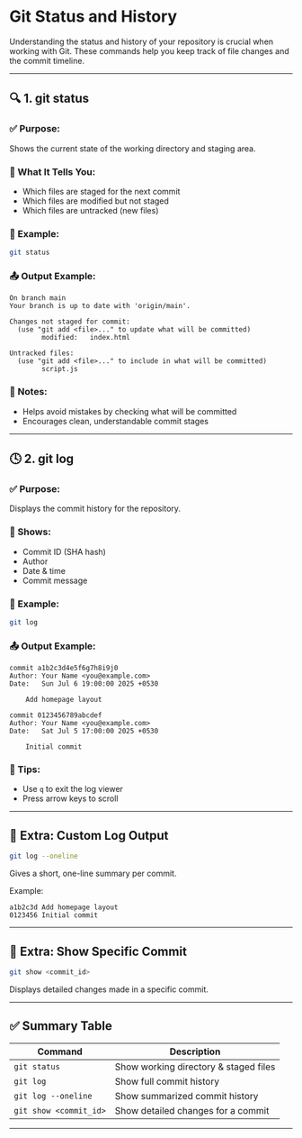 
# Git Status and History

Understanding the status and history of your repository is crucial when working with Git. These commands help you keep track of file changes and the commit timeline.

---

## 🔍 1. git status

### ✅ Purpose:
Shows the current state of the working directory and staging area.

### 📌 What It Tells You:
- Which files are staged for the next commit
- Which files are modified but not staged
- Which files are untracked (new files)

### 🧪 Example:

```bash
git status
```

### 📤 Output Example:
```
On branch main
Your branch is up to date with 'origin/main'.

Changes not staged for commit:
  (use "git add <file>..." to update what will be committed)
        modified:   index.html

Untracked files:
  (use "git add <file>..." to include in what will be committed)
        script.js
```

### 🧠 Notes:
- Helps avoid mistakes by checking what will be committed
- Encourages clean, understandable commit stages

---

## 🕓 2. git log

### ✅ Purpose:
Displays the commit history for the repository.

### 📌 Shows:
- Commit ID (SHA hash)
- Author
- Date & time
- Commit message

### 🧪 Example:

```bash
git log
```

### 📤 Output Example:
```
commit a1b2c3d4e5f6g7h8i9j0
Author: Your Name <you@example.com>
Date:   Sun Jul 6 19:00:00 2025 +0530

    Add homepage layout

commit 0123456789abcdef
Author: Your Name <you@example.com>
Date:   Sat Jul 5 17:00:00 2025 +0530

    Initial commit
```

### 🧠 Tips:
- Use `q` to exit the log viewer
- Press arrow keys to scroll

---

## 🧾 Extra: Custom Log Output

```bash
git log --oneline
```

Gives a short, one-line summary per commit.

Example:
```
a1b2c3d Add homepage layout
0123456 Initial commit
```

---

## 🧾 Extra: Show Specific Commit

```bash
git show <commit_id>
```

Displays detailed changes made in a specific commit.

---

## ✅ Summary Table

| Command                  | Description                           |
|--------------------------|---------------------------------------|
| `git status`             | Show working directory & staged files |
| `git log`                | Show full commit history              |
| `git log --oneline`      | Show summarized commit history        |
| `git show <commit_id>`   | Show detailed changes for a commit    |

---
